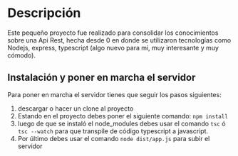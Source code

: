 # Descripción
Este pequeño proyecto fue realizado para consolidar los conocimientos sobre una Api Rest, hecha desde 0 en donde se utilizaron tecnologías como Nodejs, express, typescript (algo nuevo para mí, muy interesante y muy cómodo).

## Instalación y poner en marcha el servidor
Para poner en marcha el servidor tienes que seguir los pasos siguientes:
1. descargar o hacer un clone al proyecto
2. Estando en el proyecto debes poner el siguiente comando: `npm install`
3. luego de que se instaló el node_modules debes usar el comando `tsc` ó `tsc --watch` para que transpile de código typescript a javascript.
4. Por último debes usar el comando `node dist/app.js` para subir el servidor